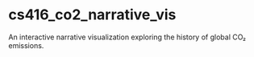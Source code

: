 # cs416_co2_narrative_vis
An interactive narrative visualization exploring the history of global CO₂ emissions. 
